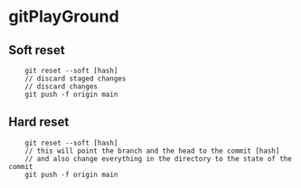 # gitPlayGround


## Soft reset
```
    git reset --soft [hash]
    // discard staged changes
    // discard changes
    git push -f origin main
``` 

## Hard reset
```
    git reset --soft [hash]
    // this will point the branch and the head to the commit [hash]
    // and also change everything in the directory to the state of the commit
    git push -f origin main
```
